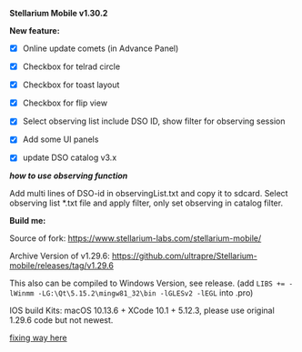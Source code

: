 **Stellarium Mobile  v1.30.2**



**New feature:**

- [x] Online update comets (in Advance Panel)
- [x] Checkbox for telrad circle
- [x] Checkbox for toast layout
- [x] Checkbox for flip view
- [x] Select observing list include DSO ID, show filter for observing session
- [x] Add some UI panels
- [x] update DSO catalog v3.x



***how to use observing function***

Add multi lines of DSO-id in observingList.txt and copy it to sdcard. Select observing list *.txt file and apply filter, only set observing in catalog filter.



**Build me:**

Source of fork: https://www.stellarium-labs.com/stellarium-mobile/

Archive Version of v1.29.6: https://github.com/ultrapre/Stellarium-mobile/releases/tag/v1.29.6

This also can be compiled to Windows Version, see release. (add `LIBS += -lWinmm -LG:\Qt\5.15.2\mingw81_32\bin -lGLESv2 -lEGL` into .pro)

IOS build Kits: macOS 10.13.6 + XCode 10.1 + 5.12.3, please use original 1.29.6 code but not newest.

[fixing way here](https://github.com/ultrapre/stellarium_lite)


